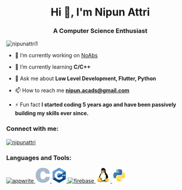 <h1 align="center">Hi 👋, I'm Nipun Attri</h1>
<h3 align="center">A Computer Science Enthusiast</h3>

<p align="left"> <img src="https://komarev.com/ghpvc/?username=nipunattri1&label=Profile%20views&color=0e75b6&style=flat" alt="nipunattri1" /> </p>

- 🔭 I’m currently working on [NoAbs](https://github.com/nipunattri1/NoAbs)

- 🌱 I’m currently learning **C/C++**

- 💬 Ask me about **Low Level Development, Flutter, Python**

- 📫 How to reach me **nipun.acads@gmail.com**

- ⚡ Fun fact **I started coding 5 years ago and have been passively building my skills ever since.**

<h3 align="left">Connect with me:</h3>
<p align="left">
<a href="https://dev.to/nipunattri" target="blank"><img align="center" src="https://raw.githubusercontent.com/rahuldkjain/github-profile-readme-generator/master/src/images/icons/Social/devto.svg" alt="nipunattri" height="30" width="40" /></a>
</p>

<h3 align="left">Languages and Tools:</h3>
<p align="left"> <a href="https://appwrite.io" target="_blank" rel="noreferrer"> <img src="https://www.vectorlogo.zone/logos/appwriteio/appwriteio-icon.svg" alt="appwrite" width="40" height="40"/> </a> <a href="https://www.cprogramming.com/" target="_blank" rel="noreferrer"> <img src="https://raw.githubusercontent.com/devicons/devicon/master/icons/c/c-original.svg" alt="c" width="40" height="40"/> </a> <a href="https://www.w3schools.com/cpp/" target="_blank" rel="noreferrer"> <img src="https://raw.githubusercontent.com/devicons/devicon/master/icons/cplusplus/cplusplus-original.svg" alt="cplusplus" width="40" height="40"/> </a> <a href="https://firebase.google.com/" target="_blank" rel="noreferrer"> <img src="https://www.vectorlogo.zone/logos/firebase/firebase-icon.svg" alt="firebase" width="40" height="40"/> </a> <a href="https://www.linux.org/" target="_blank" rel="noreferrer"> <img src="https://raw.githubusercontent.com/devicons/devicon/master/icons/linux/linux-original.svg" alt="linux" width="40" height="40"/> </a> <a href="https://www.python.org" target="_blank" rel="noreferrer"> <img src="https://raw.githubusercontent.com/devicons/devicon/master/icons/python/python-original.svg" alt="python" width="40" height="40"/> </a> </p>

